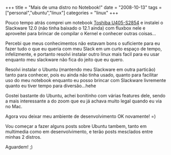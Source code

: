 +++
title = "Mais de uma distro no Notebook!"
date = "2008-10-13"
tags = ["personal","ubuntu","linux"]
categories = "linux"
+++

Pouco tempo atrás comprei um notebook
[Toshiba U405-S2854](http://explore.toshiba.com/laptops/satellite/U400/U405-S2854)
e instalei o Slackware 12.0 (não tinha baixado o 12.1 ainda) com
fluxbox nele e aproveitei para brincar de compilar o Kernel e conhecer
outras coisas...

Percebi que meus conhecimentos não estavam bons o suficiente para eu
fazer tudo o que eu queria com meu Slack em um curto espaço de tempo,
infelizmente, e portanto resolvi instalar outro linux mais facil para
eu usar enquanto meu slackware não fica do jeito que eu quero.

Resolvi instalar o Ubuntu (mantendo meu Slackware em outra particão)
tanto para conhecer, pois eu ainda não tinha usado, quanto para
facilitar uso do meu notebook enquanto eu posso brincar com Slackware
livremente quanto eu tiver tempo para diversão...hehe

Gostei bastante do Ubuntu, achei bonitinho com várias features dele,
sendo a mais interessante a do zoom que eu já achava muito legal
quando eu via no Mac.

Agora vou deixar meu ambiente de desenvolvimento OK novamente! =)

Vou começar a fazer alguns posts sobre Ubuntu tambem, tanto em
multimedia como em desenvolvimento, e terão posts mesclados entre
minhas 2 distros.

Aguardem! ;)

